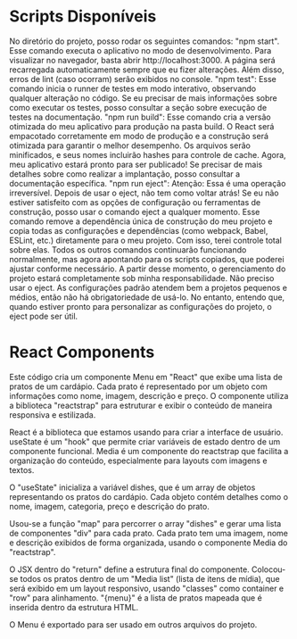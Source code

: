 # Scripts Disponíveis
No diretório do projeto, posso rodar os seguintes comandos: "npm start". Esse comando executa o aplicativo no modo de desenvolvimento. Para visualizar no navegador, basta abrir http://localhost:3000. A página será recarregada automaticamente sempre que eu fizer alterações. Além disso, erros de lint (caso ocorram) serão exibidos no console. "npm test": Esse comando inicia o runner de testes em modo interativo, observando qualquer alteração no código. Se eu precisar de mais informações sobre como executar os testes, posso consultar a seção sobre execução de testes na documentação. "npm run build": Esse comando cria a versão otimizada do meu aplicativo para produção na pasta build. O React será empacotado corretamente em modo de produção e a construção será otimizada para garantir o melhor desempenho. Os arquivos serão minificados, e seus nomes incluirão hashes para controle de cache. Agora, meu aplicativo estará pronto para ser publicado! Se precisar de mais detalhes sobre como realizar a implantação, posso consultar a documentação específica. "npm run eject": Atenção: Essa é uma operação irreversível. Depois de usar o eject, não tem como voltar atrás! Se eu não estiver satisfeito com as opções de configuração ou ferramentas de construção, posso usar o comando eject a qualquer momento. Esse comando remove a dependência única de construção do meu projeto e copia todas as configurações e dependências (como webpack, Babel, ESLint, etc.) diretamente para o meu projeto. Com isso, terei controle total sobre elas. Todos os outros comandos continuarão funcionando normalmente, mas agora apontando para os scripts copiados, que poderei ajustar conforme necessário. A partir desse momento, o gerenciamento do projeto estará completamente sob minha responsabilidade. Não preciso usar o eject. As configurações padrão atendem bem a projetos pequenos e médios, então não há obrigatoriedade de usá-lo. No entanto, entendo que, quando estiver pronto para personalizar as configurações do projeto, o eject pode ser útil.

# React Components
Este código cria um componente Menu em "React" que exibe uma lista de pratos de um cardápio. Cada prato é representado por um objeto com informações como nome, imagem, descrição e preço. O componente utiliza a biblioteca "reactstrap" para estruturar e exibir o conteúdo de maneira responsiva e estilizada.

React é a biblioteca que estamos usando para criar a interface de usuário.
useState é um "hook" que permite criar variáveis de estado dentro de um componente funcional.
Media é um componente do reactstrap que facilita a organização do conteúdo, especialmente para layouts com imagens e textos.

O "useState" inicializa a variável dishes, que é um array de objetos representando os pratos do cardápio. Cada objeto contém detalhes como o nome, imagem, categoria, preço e descrição do prato.

Usou-se a função "map" para percorrer o array "dishes" e gerar uma lista de componentes "div" para cada prato.
Cada prato tem uma imagem, nome e descrição exibidos de forma organizada, usando o componente Media do "reactstrap".

O JSX dentro do "return" define a estrutura final do componente. Colocou-se todos os pratos dentro de um "Media list" (lista de itens de mídia), que será exibido em um layout responsivo, usando "classes" como container e "row" para alinhamento.
"{menu}" é a lista de pratos mapeada que é inserida dentro da estrutura HTML.

O Menu é exportado para ser usado em outros arquivos do projeto.